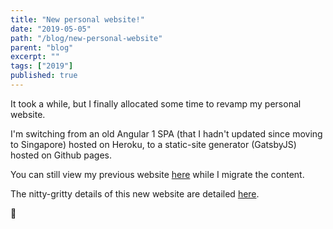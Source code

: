 ```yaml
---
title: "New personal website!"
date: "2019-05-05"
path: "/blog/new-personal-website"
parent: "blog"
excerpt: ""
tags: ["2019"]
published: true
---
```


It took a while, but I finally allocated some time to revamp my personal website.

I'm switching from an old Angular 1 SPA (that I hadn't updated since moving to Singapore) hosted on Heroku, to a static-site generator (GatsbyJS) hosted on Github pages.

You can still view my previous website <a href="http://www.raphaelodini.com/" target="_blank" rel="noopener noreferrer">here</a> while I migrate the content.

The nitty-gritty details of this new website are detailed [here](/colophon).

:gift_heart: